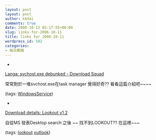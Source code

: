```yaml
---
layout: post
layout: post
author: kkdai
comments: true
date: 2006-10-12 05:17:55+00:00
slug: links-for-2006-10-11
title: links for 2006-10-11
wordpress_id: 502
categories:
- 每日網摘
---
```



	
  * 
		

[Langa: svchost.exe debunked - Download Squad](http://www.downloadsquad.com/2006/10/08/langa-svchost-exe-debunked/)


		

常常對於一堆svchost.exe在task manager 覺得好奇?? 看看這篇介紹吧~~~~


		

(tags: [WindowsService](http://del.icio.us/kkdai/WindowsService))


	

	
  * 
		

[Download details: Lookout v1.2](http://www.microsoft.com/downloads/thankyou.aspx?familyId=09b835ee-16e5-4961-91b8-2200ba31ea37&displayLang=en)


		

自從MS 發表Desktop search 之後 ~~ 找不到LOOKOUT?? 在這裡~~~


		

(tags: [lookout](http://del.icio.us/kkdai/lookout) [outlook](http://del.icio.us/kkdai/outlook))


	



